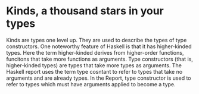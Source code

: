 
# Kinds, a thousand stars in your types

Kinds are types one level up. They are used to describe the types of type
constructors. One noteworthy feature of Haskell is that it has higher-kinded 
types. Here the term higher-kinded derives from higher-order functions, funcitons
that take more functions as arguments. Type constructors (that is, higher-kinded types)
are types that take more types as arguments. The Haskell report uses the term type
cosntant to refer to types that take no arguments and are already types. In the 
Report, type constructor is used to refer to types which must have arguments applied
to become a type.

